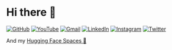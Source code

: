 # Hi there 👋

[![GitHub](https://img.shields.io/badge/github-%23121011.svg?style=for-the-badge&logo=github&logoColor=white)](https://github.com/deepkyu) [![YouTube](https://img.shields.io/badge/YouTube-%23FF0000.svg?style=for-the-badge&logo=YouTube&logoColor=white)](https://www.youtube.com/channel/UCZF23gx3j-8KvahXcSdzZaA) [![Gmail](https://img.shields.io/badge/Gmail-D14836?style=for-the-badge&logo=gmail&logoColor=white)](mailto:song@deepkyu.me) [![LinkedIn](https://img.shields.io/badge/linkedin-%230077B5.svg?style=for-the-badge&logo=linkedin&logoColor=white)](https://www.linkedin.com/in/deepkyu/) [![Instagram](https://img.shields.io/badge/Instagram-%23E4405F.svg?style=for-the-badge&logo=Instagram&logoColor=white)](https://www.instagram.com/deep.kyu/) [![Twitter](https://img.shields.io/badge/Twitter-%231DA1F2.svg?style=for-the-badge&logo=Twitter&logoColor=white)](https://twitter.com/deepkyu_song)

And my [Hugging Face Spaces 🤗](https://huggingface.co/spaces/CVPR/ml-talking-face)

<!--
**deepkyu/deepkyu** is a ✨ _special_ ✨ repository because its `README.md` (this file) appears on your GitHub profile.

Here are some ideas to get you started:

- 🔭 I’m currently working on ...
- 🌱 I’m currently learning ...
- 👯 I’m looking to collaborate on ...
- 🤔 I’m looking for help with ...
- 💬 Ask me about ...
- 📫 How to reach me: ...
- 😄 Pronouns: ...
- ⚡ Fun fact: ...
-->
